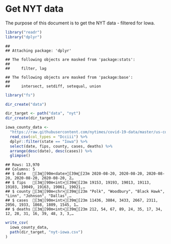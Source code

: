 Get NYT data
================

The purpose of this document is to get the NYT data - filtered for Iowa.

``` r
library("readr")
library("dplyr")
```

    ## 
    ## Attaching package: 'dplyr'

    ## The following objects are masked from 'package:stats':
    ## 
    ##     filter, lag

    ## The following objects are masked from 'package:base':
    ## 
    ##     intersect, setdiff, setequal, union

``` r
library("fs")
```

``` r
dir_create("data")

dir_target <- path("data", "nyt")
dir_create(dir_target)
```

``` r
iowa_county_data <- 
  "https://raw.githubusercontent.com/nytimes/covid-19-data/master/us-counties.csv" %>%
  read_csv(col_types = "Dcciii") %>%
  dplyr::filter(state == "Iowa") %>%
  select(date, fips, county, cases, deaths) %>%
  arrange(desc(date), desc(cases)) %>%
  glimpse()
```

    ## Rows: 13,970
    ## Columns: 5
    ## $ date   [3m[90m<date>[39m[23m 2020-08-20, 2020-08-20, 2020-08-20, 2020-08-20, 2020-08-20, 2…
    ## $ fips   [3m[90m<int>[39m[23m 19153, 19193, 19013, 19113, 19103, 19049, 19163, 19061, 19021,…
    ## $ county [3m[90m<chr>[39m[23m "Polk", "Woodbury", "Black Hawk", "Linn", "Johnson", "Dallas",…
    ## $ cases  [3m[90m<int>[39m[23m 11436, 3884, 3433, 2667, 2311, 2056, 1933, 1868, 1809, 1545, 1…
    ## $ deaths [3m[90m<int>[39m[23m 212, 54, 67, 89, 24, 35, 17, 34, 12, 28, 31, 16, 39, 48, 3, 3,…

``` r
write_csv(
  iowa_county_data,
  path(dir_target, "nyt-iowa.csv")
)
```
